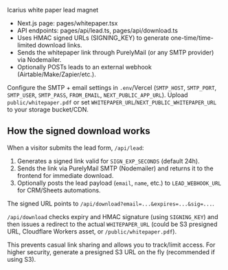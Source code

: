 Icarius white paper lead magnet

- Next.js page: pages/whitepaper.tsx
- API endpoints: pages/api/lead.ts, pages/api/download.ts
- Uses HMAC signed URLs (SIGNING_KEY) to generate one-time/time-limited download links.
- Sends the whitepaper link through PurelyMail (or any SMTP provider) via Nodemailer.
- Optionally POSTs leads to an external webhook (Airtable/Make/Zapier/etc.).

Configure the SMTP + email settings in `.env`/Vercel (`SMTP_HOST`, `SMTP_PORT`, `SMTP_USER`, `SMTP_PASS`, `FROM_EMAIL`, `NEXT_PUBLIC_APP_URL`).
Upload `public/whitepaper.pdf` or set `WHITEPAPER_URL`/`NEXT_PUBLIC_WHITEPAPER_URL` to your storage bucket/CDN.

## How the signed download works

When a visitor submits the lead form, `/api/lead`:

1. Generates a signed link valid for `SIGN_EXP_SECONDS` (default 24h).
2. Sends the link via PurelyMail SMTP (Nodemailer) and returns it to the frontend for immediate download.
3. Optionally posts the lead payload (`email`, `name`, etc.) to `LEAD_WEBHOOK_URL` for CRM/Sheets automations.

The signed URL points to `/api/download?email=...&expires=...&sig=...`.

`/api/download` checks expiry and HMAC signature (using `SIGNING_KEY`) and then issues a redirect to the actual `WHITEPAPER_URL` (could be S3 presigned URL, Cloudflare Workers asset, or `/public/whitepaper.pdf`).

This prevents casual link sharing and allows you to track/limit access. For higher security, generate a presigned S3 URL on the fly (recommended if using S3).
